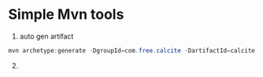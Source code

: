# Simple Mvn tools

1. auto gen artifact
``` java
mvn archetype:generate -DgroupId=com.free.calcite -DartifactId=calcite -Dversion=1.0-SNAPSHOT -Dpackage=com.free.calcite.demo
```

2. 
